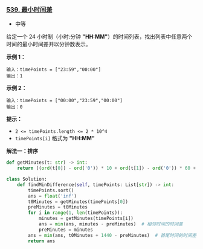 ### [539. 最小时间差](https://leetcode.cn/problems/minimum-time-difference/)

- 中等

给定一个 24 小时制（小时:分钟 **"HH:MM"**）的时间列表，找出列表中任意两个时间的最小时间差并以分钟数表示。

**示例 1：**

```
输入：timePoints = ["23:59","00:00"]
输出：1
```

**示例 2：**

```
输入：timePoints = ["00:00","23:59","00:00"]
输出：0
```

**提示：**

- `2 <= timePoints.length <= 2 * 10^4`
- `timePoints[i]` 格式为 **"HH:MM"**

**解法一：排序**

```python
def getMinutes(t: str) -> int:
    return ((ord(t[0]) - ord('0')) * 10 + ord(t[1]) - ord('0')) * 60 + (ord(t[3]) - ord('0')) * 10 + ord(t[4]) - ord('0')

class Solution:
    def findMinDifference(self, timePoints: List[str]) -> int:
        timePoints.sort()
        ans = float('inf')
        t0Minutes = getMinutes(timePoints[0])
        preMinutes = t0Minutes
        for i in range(1, len(timePoints)):
            minutes = getMinutes(timePoints[i])
            ans = min(ans, minutes - preMinutes)  # 相邻时间的时间差
            preMinutes = minutes
        ans = min(ans, t0Minutes + 1440 - preMinutes)  # 首尾时间的时间差
        return ans
```


